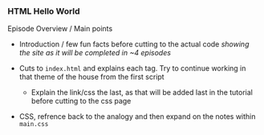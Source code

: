 ### HTML Hello World

Episode Overview / Main points
- Introduction / few fun facts before cutting to the actual code *showing the site as it will be completed in ~4 episodes*
- Cuts to `index.html` and explains each tag. Try to continue working in that theme of the house from the first script
  - Explain the link/css the last, as that will be added last in the tutorial before cutting to the css page

- CSS, refrence back to the analogy and then expand on the notes within `main.css`

